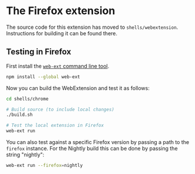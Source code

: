 # The Firefox extension

The source code for this extension has moved to `shells/webextension`. Instructions for building it can be found there.

## Testing in Firefox

First install the [`web-ext` command line tool](https://developer.mozilla.org/en-US/Add-ons/WebExtensions/Getting_started_with_web-ext#Installation).

```bash
npm install --global web-ext
```

Now you can build the WebExtension and test it as follows:

```bash
cd shells/chrome

# Build source (to include local changes)
./build.sh

# Test the local extension in Firefox
web-ext run
```

You can also test against a specific Firefox version by passing a path to the `firefox` instance. For the Nightly build this can be done by passing the string "nightly":

```bash
web-ext run --firefox=nightly
```
